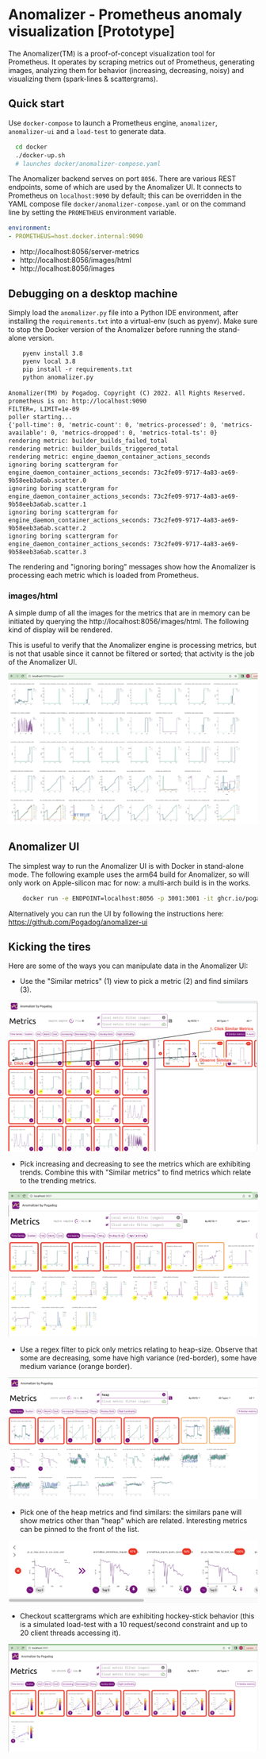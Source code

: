 # Anomalizer - Prometheus anomaly visualization [Prototype]

The Anomalizer(TM) is a proof-of-concept visualization tool for Prometheus.
It operates by scraping metrics out of Prometheus, generating images, analyzing them for behavior (increasing, decreasing, noisy) and visualizing them (spark-lines & scattergrams).

## Quick start
Use `docker-compose` to launch a Prometheus engine, `anomalizer`, `anomalizer-ui` and a
`load-test` to generate data.
```sh
  cd docker
  ./docker-up.sh 
  # launches docker/anomalizer-compose.yaml

```

The Anomalizer backend serves on port `8056`. There are various REST
endpoints, some of which are used by the Anomalizer UI. It connects to Prometheus
on `localhost:9090` by default; this can be overridden in the YAML compose file `docker/anomalizer-compose.yaml` or 
on the command line by setting the `PROMETHEUS` environment variable. 

```yaml
environment:
- PROMETHEUS=host.docker.internal:9090
```

* http://localhost:8056/server-metrics
* http://localhost:8056/images/html
* http://localhost:8056/images

## Debugging on a desktop machine

Simply load the `anomalizer.py` file into a Python IDE environment, after installing the
`requirements.txt` into a virtual-env (such as pyenv). Make sure to stop the Docker version 
of the Anomalizer before running the stand-alone version.

```
    pyenv install 3.8
    pyenv local 3.8
    pip install -r requirements.txt
    python anomalizer.py
     
Anomalizer(TM) by Pogadog. Copyright (C) 2022. All Rights Reserved.
prometheus is on: http://localhost:9090
FILTER=, LIMIT=1e-09
poller starting...
{'poll-time': 0, 'metric-count': 0, 'metrics-processed': 0, 'metrics-available': 0, 'metrics-dropped': 0, 'metrics-total-ts': 0}
rendering metric: builder_builds_failed_total
rendering metric: builder_builds_triggered_total
rendering metric: engine_daemon_container_actions_seconds
ignoring boring scattergram for engine_daemon_container_actions_seconds: 73c2fe09-9717-4a83-ae69-9b58eeb3a6ab.scatter.0
ignoring boring scattergram for engine_daemon_container_actions_seconds: 73c2fe09-9717-4a83-ae69-9b58eeb3a6ab.scatter.1
ignoring boring scattergram for engine_daemon_container_actions_seconds: 73c2fe09-9717-4a83-ae69-9b58eeb3a6ab.scatter.2
ignoring boring scattergram for engine_daemon_container_actions_seconds: 73c2fe09-9717-4a83-ae69-9b58eeb3a6ab.scatter.3
```

The rendering and "ignoring boring" messages show how the Anomalizer is processing each metric
which is loaded from Prometheus.

### images/html

A simple dump of all the images for the metrics that are in memory can be initiated by querying
the http://localhost:8056/images/html. The following kind of display will be rendered.

This is useful to verify that the Anomalizer engine is processing metrics, but is not 
that usable since it cannot be filtered or sorted; that activity is the job of the 
Anomalizer UI.

![](images/html-view.png)

## Anomalizer UI

The simplest way to run the Anomalizer UI is with Docker in stand-alone mode. The following
example uses the arm64 build for Anomalizer, so will only work on Apple-silicon mac for now:
a multi-arch build is in the works.

```sh
    docker run -e ENDPOINT=localhost:8056 -p 3001:3001 -it ghcr.io/pogadog/anomalizer-ui-arm64:latest
```

Alternatively you can run the UI by following the instructions here: https://github.com/Pogadog/anomalizer-ui

## Kicking the tires

Here are some of the ways you can manipulate data in the Anomalizer UI:

* Use the "Similar metrics" (1) view to pick a metric (2) and find similars (3).

![](images/correlation.png)

* Pick increasing and decreasing to see the metrics which are exhibiting trends. Combine
this with "Similar metrics" to find metrics which relate to the trending metrics.

![](images/increasing.png)

* Use a regex filter to pick only metrics relating to heap-size. Observe that some are decreasing, some have high variance (red-border), some have medium variance (orange border).

![](images/heap.png)

* Pick one of the heap metrics and find similars: the similars pane will show metrics other than
"heap" which are related. Interesting metrics can be pinned to the front of the list.

![](images/heap-pin.png)

* Checkout scattergrams which are exhibiting hockey-stick behavior (this is a simulated load-test
with a 10 request/second constraint and up to 20 client threads accessing it).

![](images/hockey-stick.png)


